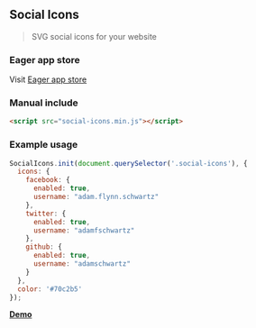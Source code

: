 ## Social Icons
> SVG social icons for your website

### Eager app store
Visit [Eager app store](http://eager.io)

### Manual include
```HTML
<script src="social-icons.min.js"></script>
```

### Example usage

```javascript
SocialIcons.init(document.querySelector('.social-icons'), {
  icons: {
    facebook: {
      enabled: true,
      username: "adam.flynn.schwartz"
    },
    twitter: {
      enabled: true,
      username: "adamfschwartz"
    },
    github: {
      enabled: true,
      username: "adamschwartz"
    }
  },
  color: '#70c2b5'
});
```

__[Demo](https://rawgit.com/EagerIO/SocialIcons/master/example.html)__
